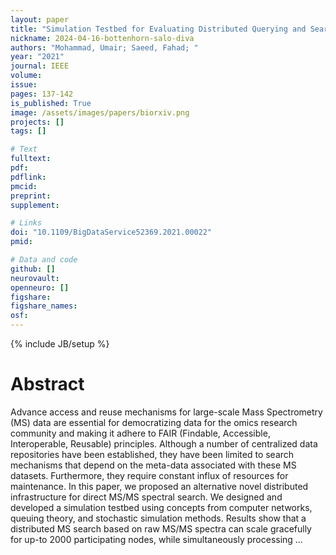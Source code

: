 ```yaml
---
layout: paper
title: "Simulation Testbed for Evaluating Distributed Querying and Searching of Mass Spectrometry Big Data in a Network-based Infrastructure"
nickname: 2024-04-16-bottenhorn-salo-diva
authors: "Mohammad, Umair; Saeed, Fahad; "
year: "2021"
journal: IEEE
volume: 
issue:
pages: 137-142
is_published: True
image: /assets/images/papers/biorxiv.png
projects: []
tags: []

# Text
fulltext:
pdf:
pdflink:
pmcid:
preprint: 
supplement:

# Links
doi: "10.1109/BigDataService52369.2021.00022"
pmid:

# Data and code
github: []
neurovault:
openneuro: []
figshare:
figshare_names:
osf:
---
```

{% include JB/setup %}

# Abstract

Advance access and reuse mechanisms for large-scale Mass Spectrometry (MS) data are essential for democratizing data for the omics research community and making it adhere to FAIR (Findable, Accessible, Interoperable, Reusable) principles. Although a number of centralized data repositories have been established, they have been limited to search mechanisms that depend on the meta-data associated with these MS datasets. Furthermore, they require constant influx of resources for maintenance. In this paper, we proposed an alternative novel distributed infrastructure for direct MS/MS spectral search. We designed and developed a simulation testbed using concepts from computer networks, queuing theory, and stochastic simulation methods. Results show that a distributed MS search based on raw MS/MS spectra can scale gracefully for up-to 2000 participating nodes, while simultaneously processing …
